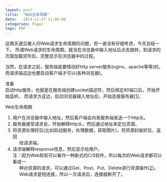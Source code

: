 ```yaml
---
layout: post
title:  "Web生命周期"
date:   2014-11-27 11:00:00
categories: Pages
tags: PHP
---
```


这两天遇见被人问Web请求生命周期的问题，但一直没有仔细考虑，今天总结一下。
所谓Web请求的生命周期，就当在浏览器中输入地址后点击跳转，到请求的页面加载完毕后，完整显示在浏览器中的过程。 

当然，在请求之前，服务端是要情动好http server服务(nginx、apache等等)的，而请求端这边也要启动客户端才可以(各种浏览器)。  

准备    
启动http服务，也就是在服务端创建socket描述符，然后绑定80端口后，开始开始监听。
而请求方这边，启动浏览器输入地址后，开始连接服务器\[[1]\]。

Web生命周期     
1. 用户在浏览器中输入地址，然后客户端会向发服务端发送一个http头。   
2. 服务器接受请求会，开始解释http头，然后通过地址来定位资源。   
3. 将资源处理好后(比如启动服务，处理数据，获取图片)，将资源封装好后，返回   
&ensp;&ensp;&ensp;给请求端。      
4. 请求端解释response信息，然后显示给用户。     
注：因为Web软软可以看作一种新式的C/S软件，所以每次的Web请求都可以看成一  
&ensp;&ensp;&ensp;种对资源的请求，可以通过Get、Post、Put、Delete进行资源操作\[[2]\]。    
&ensp;&ensp;&ensp;Web请求是短连接，所以一次请求后，连接就断开了。 


[1]: http://product.china-pub.com/196770
[2]: http://www.ruanyifeng.com/blog/2011/09/restful.html
